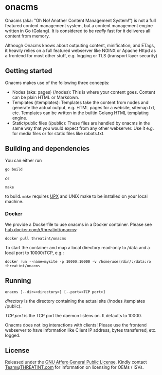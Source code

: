 # onacms

Onacms (aka: "Oh No! Another Content Management System!") is not a full featured content management system, but a content management engine written in Go (Golang). It is considered to be *really* fast for it deliveres all content from memory.

Although Onacms knows about outputing content, minification, and ETags, it heavily relies on a full featured webserver like NGINX or Apache Httpd as a frontend for most other stuff, e.g. logging or TLS (transport layer security)

## Getting started

Onacms makes use of the following three concepts:

- Nodes (aka: pages) (/nodes):
This is where your content goes. Content can be plain HTML or Markdown.
- Templates (/templates):
Templates take the content from nodes and generate the actual output, e.g. HTML pages for a website, sitemap.txt, etc. Templates can be written in the builtin Golang HTML templating engine.
- Static/public files (/public):
These files are handled by onacms in the same way that you would expect from any other webserver. Use it e.g. for media files or for static files like robots.txt.

## Building and dependencies

You can either run
```
go build
```
or
```
make
```
to build.
```make``` requires [UPX](https://upx.github.io/) and UNIX make to be installed on your local machine.

### Docker

We provide a Dockerfile to use onacms in a Docker container. Please see [hub.docker.com/r/threatint/onacms](https://hub.docker.com/r/threatint/onacms):
```
docker pull threatint/onacms
```

To start the container and map a local directory read-only to /data and a local port to 10000/TCP, e.g.:
```
docker run --name=mysite -p 10000:10000 -v /home/user/dir/:/data:ro threatint/onacms
```

## Running

```
onacms [--dir=<directory>] [--port=<TCP port>]
```
_directory_ is the directory containing the actual site (/nodes /templates /public).

_TCP port_ is the TCP port the daemon listens on. It defaults to 10000.

Onacms does not log interactions with clients! Please use the frontend webserver to have information like Client IP address, bytes transferred, etc. logged.

## License

Released under the [GNU Affero General Public License](http://www.gnu.org/licenses/agpl.HTML). Kindly
contact [Team@THREATINT.com](mailto:team@threatint.com) for information on licensing for OEMs / ISVs.